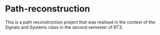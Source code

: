 # Path-reconstruction
This is a path reconstruction project that was realised in the context of the Signals and Systems class in the second semester of RT3.
